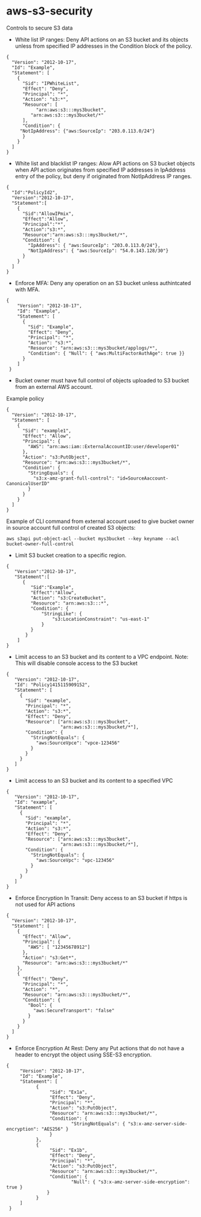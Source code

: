 # aws-s3-security
Controls to secure S3 data

- White list IP ranges: Deny API actions on an S3 bucket and its objects unless from specified IP addresses in the Condition block of the policy.
```
{
  "Version": "2012-10-17",
  "Id": "Example",
  "Statement": [
    {
      "Sid": "IPWhiteList",
      "Effect": "Deny",
      "Principal": "*",
      "Action": "s3:*",
      "Resource": [
	       "arn:aws:s3:::mys3bucket",
         "arn:aws:s3:::mys3bucket/*"
      ],
      "Condition": {
	 "NotIpAddress": {"aws:SourceIp": "203.0.113.0/24"}
      }
    }
  ]
}
```

- White list and blacklist IP ranges: Alow API actions on  S3 bucket objects when API action originates from specified IP addresses in  IpAddress entry of the policy, but deny if originated from NotIpAddress IP ranges.
```
{
  "Id":"PolicyId2",
  "Version":"2012-10-17",
  "Statement":[
    {
      "Sid":"AllowIPmix",
      "Effect":"Allow",
      "Principal":"*",
      "Action":"s3:*",
      "Resource":"arn:aws:s3:::mys3bucket/*",
      "Condition": {
        "IpAddress": { "aws:SourceIp": "203.0.113.0/24"},
        "NotIpAddress": { "aws:SourceIp": "54.0.143.128/30"}
      }
    }
  ]
}
```
- Enforce MFA: Deny any operation on an S3 bucket unless authintcated with MFA.
```
{
    "Version": "2012-10-17",
    "Id": "Example",
    "Statement": [
      {
        "Sid": "Example",
        "Effect": "Deny",
        "Principal": "*",
        "Action": "s3:*",
        "Resource": "arn:aws:s3:::mys3bucket/applogs/*",
        "Condition": { "Null": { "aws:MultiFactorAuthAge": true }}
      }
    ]
 }
```
- Bucket owner must have full control of objects uploaded to S3 bucket from an external AWS account. 

Example policy

```
{
  "Version": "2012-10-17",
  "Statement": [
    {
      "Sid": "example1",
      "Effect": "Allow",
      "Principal": {
        "AWS": "arn:aws:iam::ExternalAccountID:user/developer01"
      },
      "Action": "s3:PutObject",
      "Resource": "arn:aws:s3:::mys3bucket/*",
      "Condition": {
        "StringEquals": {
          "s3:x-amz-grant-full-control": "id=SourceAaccount-CanonicalUserID"
        }
      }
    }
  ]
}
```
Example of CLI command from external account used to give bucket owner in source account full control of created S3 objects:
```
aws s3api put-object-acl --bucket mys3bucket --key keyname --acl bucket-owner-full-control
```
- Limit S3 bucket creation to a specific region.
```
{
   "Version":"2012-10-17",
   "Statement":[
      {
         "Sid":"Example",
         "Effect":"Allow",
         "Action": "s3:CreateBucket",
         "Resource": "arn:aws:s3:::*",
         "Condition": {
             "StringLike": {
                 "s3:LocationConstraint": "us-east-1"
             }
         }
       }
    ]
}
```
- Limit access to an S3 bucket and its content to a VPC endpoint. Note: This will disable console access to the S3 bucket
```
{
   "Version": "2012-10-17",
   "Id": "Policy1415115909152",
   "Statement": [
     {
       "Sid": "example",
       "Principal": "*",
       "Action": "s3:*",
       "Effect": "Deny",
       "Resource": ["arn:aws:s3:::mys3bucket",
                    "arn:aws:s3:::mys3bucket/*"],
       "Condition": {
         "StringNotEquals": {
           "aws:SourceVpce": "vpce-123456"
         }
       }
     }
   ]
}
```
- Limit access to an S3 bucket and its content to a specified VPC
```
{
   "Version": "2012-10-17",
   "Id": "example",
   "Statement": [
     {
       "Sid": "example",
       "Principal": "*",
       "Action": "s3:*",
       "Effect": "Deny",
       "Resource": ["arn:aws:s3:::mys3bucket",
                    "arn:aws:s3:::mys3bucket/*"],
       "Condition": {
         "StringNotEquals": {
           "aws:SourceVpc": "vpc-123456"
         }
       }
     }
   ]
}
```
- Enforce Encryption In Transit: Deny access to an S3 bucket if https is not used for API actions
```
{
  "Version": "2012-10-17",
  "Statement": [
    {
      "Effect": "Allow",
      "Principal": {
        "AWS": [ "12345678912"]
      },
      "Action": "s3:Get*",
      "Resource": "arn:aws:s3:::mys3bucket/*"
    },
    {
      "Effect": "Deny",
      "Principal": "*",
      "Action": "*",
      "Resource": "arn:aws:s3:::mys3bucket/*",
      "Condition": {
        "Bool": {
          "aws:SecureTransport": "false"
        }
      }
    }
  ]
}
```
- Enforce Encryption At Rest: Deny any Put actions that do not have a header to encrypt the object using SSE-S3 encryption.
```
{
     "Version": "2012-10-17",
     "Id": "Example",
     "Statement": [
           {
                "Sid": "Ex1a",
                "Effect": "Deny",
                "Principal": "*",
                "Action": "s3:PutObject",
                "Resource": "arn:aws:s3:::mys3bucket/*",
                "Condition": {
                        "StringNotEquals": { "s3:x-amz-server-side-encryption": "AES256" }
                }
           },
           {
                "Sid": "Ex1b",
                "Effect": "Deny",
                "Principal": "*",
                "Action": "s3:PutObject",
                "Resource": "arn:aws:s3:::mys3bucket/*",
                "Condition": {
                        "Null": { "s3:x-amz-server-side-encryption": true }
               }
           }
     ]
 }
```
